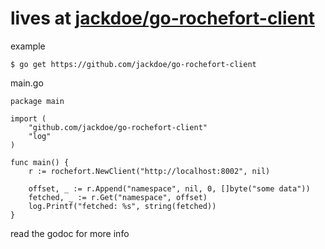 # lives at [jackdoe/go-rochefort-client](https://github.com/jackdoe/go-rochefort-client)

example

```
$ go get https://github.com/jackdoe/go-rochefort-client
```

main.go

```
package main

import (
	"github.com/jackdoe/go-rochefort-client"
	"log"
)

func main() {
	r := rochefort.NewClient("http://localhost:8002", nil)

	offset, _ := r.Append("namespace", nil, 0, []byte("some data"))
	fetched, _ := r.Get("namespace", offset)
	log.Printf("fetched: %s", string(fetched))
}

```

read the godoc for more info
